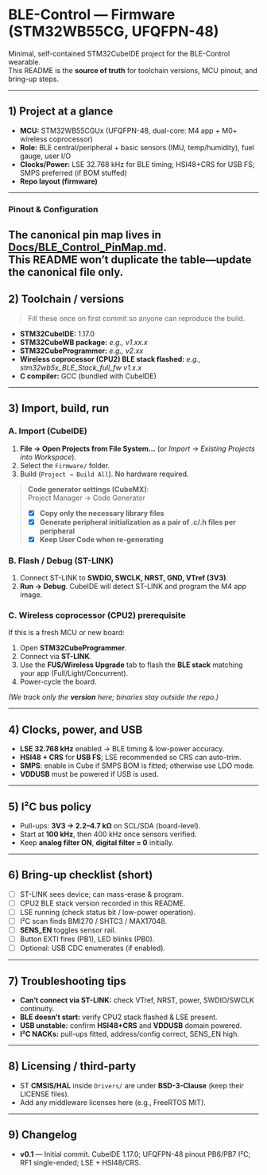 # BLE-Control — Firmware (STM32WB55CG, UFQFPN-48)

Minimal, self-contained STM32CubeIDE project for the BLE-Control wearable.  
This README is the **source of truth** for toolchain versions, MCU pinout, and bring-up steps.

---

## 1) Project at a glance
- **MCU:** STM32WB55CGUx (UFQFPN-48, dual-core: M4 app + M0+ wireless coprocessor)
- **Role:** BLE central/peripheral + basic sensors (IMU, temp/humidity), fuel gauge, user I/O
- **Clocks/Power:** LSE 32.768 kHz for BLE timing; HSI48+CRS for USB FS; SMPS preferred (if BOM stuffed)
- **Repo layout (firmware)**  


---
### Pinout & Configuration
The **canonical pin map** lives in **[Docs/BLE_Control_PinMap.md](Docs/BLE_Control_PinMap.md)**.  
This README won’t duplicate the table—update the canonical file only.
---

## 2) Toolchain / versions
> Fill these once on first commit so anyone can reproduce the build.

- **STM32CubeIDE:** 1.17.0  
- **STM32CubeWB package:** _e.g., v1.xx.x_  
- **STM32CubeProgrammer:** _e.g., v2.xx_  
- **Wireless coprocessor (CPU2) BLE stack flashed:** _e.g., stm32wb5x_BLE_Stack_full_fw v1.x.x_  
- **C compiler:** GCC (bundled with CubeIDE)

---

## 3) Import, build, run

### A. Import (CubeIDE)
1. **File → Open Projects from File System…** (or *Import → Existing Projects into Workspace*).  
2. Select the `Firmware/` folder.  
3. Build (`Project → Build All`). No hardware required.

> **Code generator settings (CubeMX)**:  
> Project Manager → Code Generator  
> - [x] **Copy only the necessary library files**  
> - [x] **Generate peripheral initialization as a pair of .c/.h files per peripheral**  
> - [x] **Keep User Code when re-generating**

### B. Flash / Debug (ST-LINK)
1. Connect ST-LINK to **SWDIO, SWCLK, NRST, GND, VTref (3V3)**.  
2. **Run → Debug**. CubeIDE will detect ST-LINK and program the M4 app image.

### C. Wireless coprocessor (CPU2) prerequisite
If this is a fresh MCU or new board:  
1. Open **STM32CubeProgrammer**.  
2. Connect via **ST-LINK**.  
3. Use the **FUS/Wireless Upgrade** tab to flash the **BLE stack** matching your app (Full/Light/Concurrent).  
4. Power-cycle the board.

_(We track only the **version** here; binaries stay outside the repo.)_

---

## 4) Clocks, power, and USB
- **LSE 32.768 kHz** enabled → BLE timing & low-power accuracy.  
- **HSI48 + CRS** for **USB FS**; LSE recommended so CRS can auto-trim.  
- **SMPS**: enable in Cube if SMPS BOM is fitted; otherwise use LDO mode.  
- **VDDUSB** must be powered if USB is used.

---

## 5) I²C bus policy
- Pull-ups: **3V3 → 2.2–4.7 kΩ** on SCL/SDA (board-level).  
- Start at **100 kHz**, then 400 kHz once sensors verified.  
- Keep **analog filter ON**, **digital filter = 0** initially.

---

## 6) Bring-up checklist (short)
- [ ] ST-LINK sees device; can mass-erase & program.  
- [ ] CPU2 BLE stack version recorded in this README.  
- [ ] LSE running (check status bit / low-power operation).  
- [ ] I²C scan finds BMI270 / SHTC3 / MAX17048.  
- [ ] **SENS_EN** toggles sensor rail.  
- [ ] Button EXTI fires (PB1), LED blinks (PB0).  
- [ ] Optional: USB CDC enumerates (if enabled).

---

## 7) Troubleshooting tips
- **Can’t connect via ST-LINK:** check VTref, NRST, power, SWDIO/SWCLK continuity.  
- **BLE doesn’t start:** verify CPU2 stack flashed & LSE present.  
- **USB unstable:** confirm **HSI48+CRS** and **VDDUSB** domain powered.  
- **I²C NACKs:** pull-ups fitted, address/config correct, SENS_EN high.

---

## 8) Licensing / third-party
- ST **CMSIS/HAL** inside `Drivers/` are under **BSD-3-Clause** (keep their LICENSE files).  
- Add any middleware licenses here (e.g., FreeRTOS MIT).

---

## 9) Changelog
- **v0.1** — Initial commit. CubeIDE 1.17.0; UFQFPN-48 pinout PB6/PB7 I²C; RF1 single-ended; LSE + HSI48/CRS.


